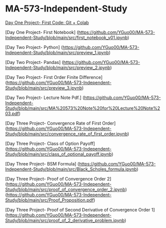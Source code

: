 # MA-573-Independent-Study
[Day One Project- First Code: Git + Colab](https://github.com/YGuo00/MA-573-Independent-Study/blob/main/src/first_code.ipynb)

[Day One Project- First Notebook] (https://github.com/YGuo00/MA-573-Independent-Study/blob/main/src/first_notebook_v01.ipynb)

[Day Two Project- Python] (https://github.com/YGuo00/MA-573-Independent-Study/blob/main/src/preview_1.ipynb)

[Day Two Project- Pandas] (https://github.com/YGuo00/MA-573-Independent-Study/blob/main/src/preview_2.ipynb)

[Day Two Project- First Order Finite Difference] (https://github.com/YGuo00/MA-573-Independent-Study/blob/main/src/preview_3.ipynb)

[Day Two Project- Lecture Note Pdf.] (https://github.com/YGuo00/MA-573-Independent-Study/blob/main/src/MA%20573%20Note%20for%20Lecture%20Note%203.pdf)

[Day Three Project- Convergence Rate of First Order] (https://github.com/YGuo00/MA-573-Independent-Study/blob/main/src/convergence_rate_of_first_order.ipynb)

[Day Three Project- Class of Option Payoff] (https://github.com/YGuo00/MA-573-Independent-Study/blob/main/src/class_of_optional_payoff.ipynb)

[Day Three Project- BSM Formula] (https://github.com/YGuo00/MA-573-Independent-Study/blob/main/src/Black_Scholes_formula.ipynb)

[Day Three Project- Proof of Convergence Order 2]
(https://github.com/YGuo00/MA-573-Independent-Study/blob/main/src/proof_of_convergence_order_2.ipynb)
(https://github.com/YGuo00/MA-573-Independent-Study/blob/main/src/Proof_Proposition.pdf)

[Day Three Project- Proof of Second Derivative of Convergence Order 1] (https://github.com/YGuo00/MA-573-Independent-Study/blob/main/src/proof_of_2_derivative_problem.ipynb)
